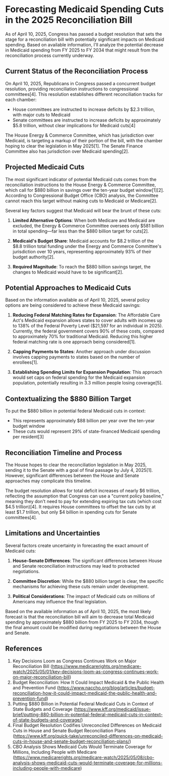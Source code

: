 # Forecasting Medicaid Spending Cuts in the 2025 Reconciliation Bill

As of April 10, 2025, Congress has passed a budget resolution that sets the stage for a reconciliation bill with potentially significant impacts on Medicaid spending. Based on available information, I'll analyze the potential decrease in Medicaid spending from FY 2025 to FY 2034 that might result from the reconciliation process currently underway.

## Current Status of the Reconciliation Process

On April 10, 2025, Republicans in Congress passed a concurrent budget resolution, providing reconciliation instructions to congressional committees[4]. This resolution establishes different reconciliation tracks for each chamber:

- House committees are instructed to increase deficits by $2.3 trillion, with major cuts to Medicaid
- Senate committees are instructed to increase deficits by approximately $5.8 trillion, without clear implications for Medicaid cuts[4]

The House Energy & Commerce Committee, which has jurisdiction over Medicaid, is targeting a markup of their portion of the bill, with the chamber hoping to clear the legislation in May 2025[1]. The Senate Finance Committee also has jurisdiction over Medicaid spending[2].

## Projected Medicaid Cuts

The most significant indicator of potential Medicaid cuts comes from the reconciliation instructions to the House Energy & Commerce Committee, which call for $880 billion in savings over the ten-year budget window[1][2]. According to Congressional Budget Office (CBO) analysis, the Committee cannot reach this target without making cuts to Medicaid or Medicare[2].

Several key factors suggest that Medicaid will bear the brunt of these cuts:

1. **Limited Alternative Options**: When both Medicare and Medicaid are excluded, the Energy & Commerce Committee oversees only $581 billion in total spending—far less than the $880 billion target for cuts[2].

2. **Medicaid's Budget Share**: Medicaid accounts for $8.2 trillion of the $8.8 trillion total funding under the Energy and Commerce Committee's jurisdiction over 10 years, representing approximately 93% of their budget authority[2].

3. **Required Magnitude**: To reach the $880 billion savings target, the changes to Medicaid would have to be significant[2].

## Potential Approaches to Medicaid Cuts

Based on the information available as of April 10, 2025, several policy options are being considered to achieve these Medicaid savings:

1. **Reducing Federal Matching Rates for Expansion**: The Affordable Care Act's Medicaid expansion allows states to cover adults with incomes up to 138% of the Federal Poverty Level ($21,597 for an individual in 2025). Currently, the federal government covers 90% of these costs, compared to approximately 70% for traditional Medicaid. Reducing this higher federal matching rate is one approach being considered[1].

2. **Capping Payments to States**: Another approach under discussion involves capping payments to states based on the number of enrollees[1].

3. **Establishing Spending Limits for Expansion Population**: This approach would set caps on federal spending for the Medicaid expansion population, potentially resulting in 3.3 million people losing coverage[5].

## Contextualizing the $880 Billion Target

To put the $880 billion in potential federal Medicaid cuts in context:

- This represents approximately $88 billion per year over the ten-year budget window
- These cuts would represent 29% of state-financed Medicaid spending per resident[3]

## Reconciliation Timeline and Process

The House hopes to clear the reconciliation legislation in May 2025, sending it to the Senate with a goal of final passage by July 4, 2025[1]. However, significant differences between the House and Senate approaches may complicate this timeline.

The budget resolution allows for total deficit increases of nearly $6 trillion, reflecting the assumption that Congress can use a "current policy baseline," meaning they don't need to pay for extending expiring tax cuts (which cost $4.5 trillion)[4]. It requires House committees to offset the tax cuts by at least $1.7 trillion, but only $4 billion in spending cuts for Senate committees[4].

## Limitations and Uncertainties

Several factors create uncertainty in forecasting the exact amount of Medicaid cuts:

1. **House-Senate Differences**: The significant differences between House and Senate reconciliation instructions may lead to protracted negotiations.

2. **Committee Discretion**: While the $880 billion target is clear, the specific mechanisms for achieving these cuts remain under development.

3. **Political Considerations**: The impact of Medicaid cuts on millions of Americans may influence the final legislation.

Based on the available information as of April 10, 2025, the most likely forecast is that the reconciliation bill will aim to decrease total Medicaid spending by approximately $880 billion from FY 2025 to FY 2034, though the final amount could be modified during negotiations between the House and Senate.

## References

1. Key Decisions Loom as Congress Continues Work on Major Reconciliation Bill (https://www.medicarerights.org/medicare-watch/2025/05/01/key-decisions-loom-as-congress-continues-work-on-major-reconciliation-bill)
2. Budget Reconciliation: How It Could Impact Medicaid & the Public Health and Prevention Fund (https://www.naccho.org/blog/articles/budget-reconciliation-how-it-could-impact-medicaid-the-public-health-and-prevention-fund)
3. Putting $880 Billion in Potential Federal Medicaid Cuts in Context of State Budgets and Coverage (https://www.kff.org/medicaid/issue-brief/putting-880-billion-in-potential-federal-medicaid-cuts-in-context-of-state-budgets-and-coverage/)
4. Final Budget Resolution Codifies Unreconciled Differences on Medicaid Cuts in House and Senate Budget Reconciliation Plans (https://www.kff.org/quick-take/unreconciled-differences-on-medicaid-cuts-in-house-and-senate-budget-reconciliation-plans/)
5. CBO Analysis Shows Medicaid Cuts Would Terminate Coverage for Millions, Including People with Medicare (https://www.medicarerights.org/medicare-watch/2025/05/08/cbo-analysis-shows-medicaid-cuts-would-terminate-coverage-for-millions-including-people-with-medicare)